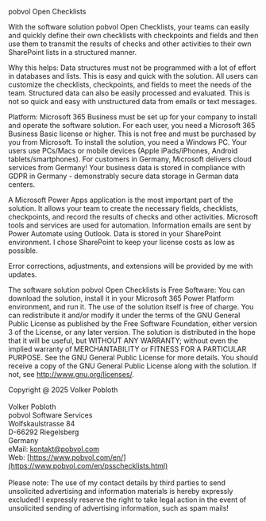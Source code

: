 pobvol Open Checklists

With the software solution pobvol Open Checklists, your teams can easily and quickly define their own checklists with checkpoints and fields and then use them to transmit the results of checks and other activities to their own SharePoint lists in a structured manner.

Why this helps: Data structures must not be programmed with a lot of effort in databases and lists. This is easy and quick with the solution. All users can customize the checklists, checkpoints, and fields to meet the needs of the team. Structured data can also be easily processed and evaluated. This is not so quick and easy with unstructured data from emails or text messages.

Platform: Microsoft 365 Business must be set up for your company to install and operate the software solution. For each user, you need a Microsoft 365 Business Basic license or higher. This is not free and must be purchased by you from Microsoft. To install the solution, you need a Windows PC. Your users use PCs/Macs or mobile devices (Apple iPads/iPhones, Android tablets/smartphones). For customers in Germany, Microsoft delivers cloud services from Germany! Your business data is stored in compliance with GDPR in Germany - demonstrably secure data storage in German data centers.

A Microsoft Power Apps application is the most important part of the solution. It allows your team to create the necessary fields, checklists, checkpoints, and record the results of checks and other activities. Microsoft tools and services are used for automation. Information emails are sent by Power Automate using Outlook. Data is stored in your SharePoint environment. I chose SharePoint to keep your license costs as low as possible.

Error corrections, adjustments, and extensions will be provided by me with updates.

The software solution pobvol Open Checklists is Free Software: You can download the solution, install it in your Microsoft 365 Power Platform environment, and run it. The use of the solution itself is free of charge. You can redistribute it and/or modify it under the terms of the GNU General Public License as published by the Free Software Foundation, either version 3 of the License, or any later version. The solution is distributed in the hope that it will be useful, but WITHOUT ANY WARRANTY; without even the implied warranty of MERCHANTABILITY or FITNESS FOR A PARTICULAR PURPOSE. See the GNU General Public License for more details. You should receive a copy of the GNU General Public License along with the solution. If not, see <http://www.gnu.org/licenses/>.

Copyright @ 2025 Volker Pobloth<br>
<br>
Volker Pobloth<br>
pobvol Software Services<br>
Wolfskaulstrasse 84<br>
D-66292 Riegelsberg<br>
Germany<br>
eMail: kontakt@pobvol.com<br>
Web: [https://www.pobvol.com/en/](https://www.pobvol.com/en/psschecklists.html)<br>
<br>
Please note: The use of my contact details by third parties to send unsolicited advertising and information materials is hereby expressly excluded! I expressly reserve the right to take legal action in the event of unsolicited sending of advertising information, such as spam mails!
